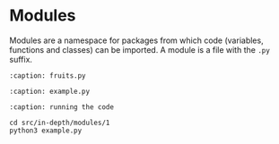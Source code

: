 # Modules

Modules are a namespace for packages from which code (variables, functions and
classes) can be imported. A module is a file with the `.py` suffix.

```{literalinclude} fruits.py
:caption: fruits.py
```


```{literalinclude} example.py
:caption: example.py
```

```{code-block} sh
:caption: running the code

cd src/in-depth/modules/1
python3 example.py
```
